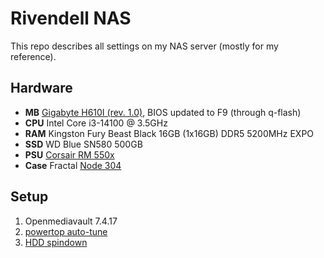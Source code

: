 # Rivendell NAS

This repo describes all settings on my NAS server (mostly for my reference).

## Hardware

- **MB** [Gigabyte H610I (rev. 1.0)](https://www.gigabyte.com/Motherboard/H610I-rev-10), BIOS updated to F9 (through q-flash)
- **CPU** Intel Core i3-14100 @ 3.5GHz
- **RAM** Kingston Fury Beast Black 16GB (1x16GB) DDR5 5200MHz EXPO
- **SSD** WD Blue SN580 500GB
- **PSU** [Corsair RM 550x](https://www.corsair.com/us/en/p/psu/cp-9020177-na/rmx-series-rm550x-80-plus-gold-fully-modular-atx-power-supply-cp-9020177-na)
- **Case** Fractal [Node 304](https://www.fractal-design.com/products/cases/node/node-304/black/)


## Setup

1. Openmediavault 7.4.17
2. [powertop auto-tune](01-powertop.md)
3. [HDD spindown](02-hdd-spindown.md)

